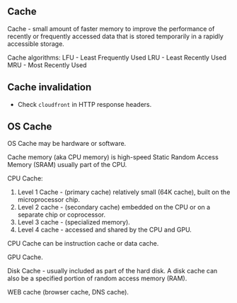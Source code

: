 Cache
-

Cache - small amount of faster memory to improve the performance
of recently or frequently accessed data
that is stored temporarily in a rapidly accessible storage.

Cache algorithms:
LFU - Least Frequently Used
LRU - Least Recently Used
MRU - Most Recently Used

## Cache invalidation

* Check `cloudfront` in HTTP response headers.

## OS Cache

OS Cache may be hardware or software.

Cache memory (aka CPU memory) is high-speed Static Random Access Memory (SRAM)
usually part of the CPU.

CPU Cache:
1) Level 1 Cache - (primary cache) relatively small (64K cache),
   built on the microprocessor chip.
2) Level 2 cache - (secondary cache) embedded on the CPU
   or on a separate chip or coprocessor.
3) Level 3 cache - (specialized memory).
4) Level 4 cache - accessed and shared by the CPU and GPU.

CPU Cache can be instruction cache or data cache.

GPU Cache.

Disk Cache - usually included as part of the hard disk.
A disk cache can also be a specified portion of random access memory (RAM).

WEB cache (browser cache, DNS cache).
